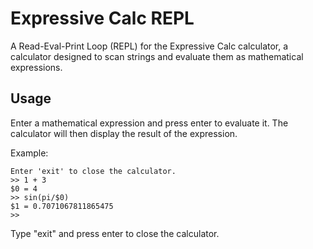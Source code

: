 # Expressive Calc REPL

A Read-Eval-Print Loop (REPL) for the Expressive Calc calculator, a calculator designed to scan strings and evaluate them as mathematical expressions.

## Usage

Enter a mathematical expression and press enter to evaluate it. The calculator will then display the result of the expression.

Example:
```
Enter 'exit' to close the calculator.
>> 1 + 3
$0 = 4
>> sin(pi/$0)
$1 = 0.7071067811865475
>> 
```

Type "exit" and press enter to close the calculator.

